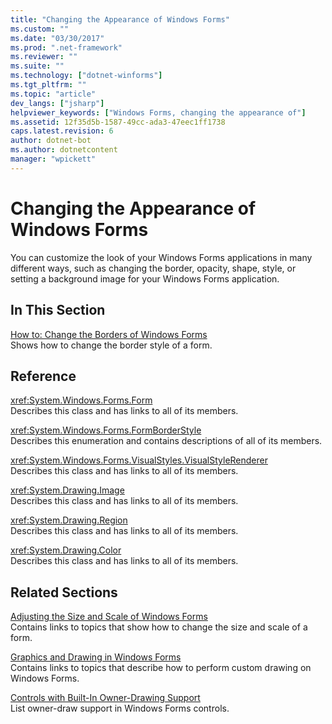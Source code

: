 ```yaml
---
title: "Changing the Appearance of Windows Forms"
ms.custom: ""
ms.date: "03/30/2017"
ms.prod: ".net-framework"
ms.reviewer: ""
ms.suite: ""
ms.technology: ["dotnet-winforms"]
ms.tgt_pltfrm: ""
ms.topic: "article"
dev_langs: ["jsharp"]
helpviewer_keywords: ["Windows Forms, changing the appearance of"]
ms.assetid: 12f35d5b-1587-49cc-ada3-47eec1ff1738
caps.latest.revision: 6
author: dotnet-bot
ms.author: dotnetcontent
manager: "wpickett"
---
```

# Changing the Appearance of Windows Forms
You can customize the look of your Windows Forms applications in many different ways, such as changing the border, opacity, shape, style, or setting a background image for your Windows Forms application.  
  
## In This Section  
 [How to: Change the Borders of Windows Forms](../../../docs/framework/winforms/how-to-change-the-borders-of-windows-forms.md)  
 Shows how to change the border style of a form.  
  
## Reference  
 <xref:System.Windows.Forms.Form>  
 Describes this class and has links to all of its members.  
  
 <xref:System.Windows.Forms.FormBorderStyle>  
 Describes this enumeration and contains descriptions of all of its members.  
  
 <xref:System.Windows.Forms.VisualStyles.VisualStyleRenderer>  
 Describes this class and has links to all of its members.  
  
 <xref:System.Drawing.Image>  
 Describes this class and has links to all of its members.  
  
 <xref:System.Drawing.Region>  
 Describes this class and has links to all of its members.  
  
 <xref:System.Drawing.Color>  
 Describes this class and has links to all of its members.  
  
## Related Sections  
 [Adjusting the Size and Scale of Windows Forms](../../../docs/framework/winforms/adjusting-the-size-and-scale-of-windows-forms.md)  
 Contains links to topics that show how to change the size and scale of a form.  
  
 [Graphics and Drawing in Windows Forms](../../../docs/framework/winforms/advanced/graphics-and-drawing-in-windows-forms.md)  
 Contains links to topics that describe how to perform custom drawing on Windows Forms.  
  
 [Controls with Built-In Owner-Drawing Support](../../../docs/framework/winforms/controls/controls-with-built-in-owner-drawing-support.md)  
 List owner-draw support in Windows Forms controls.
